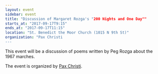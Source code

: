 ```yaml
---
layout: event
sidebar: event
title: "Discussion of Margaret Rozga's "200 Nights and One Day""
starts_at: "2017-09-17T9:15"
ends_at: "2017-09-17T11:15"
location: "St. Benedict the Moor Church (1015 N 9th St)"
organization: "Pax Christi
---
```


This event will be a discussion of poems written by Peg Rozga about the 1967 marches.

The event is organized by [Pax Christi](https://paxchristiusa.org).
